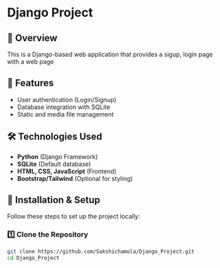 # Django Project

## 📌 Overview
This is a Django-based web application that provides a sigup, login page with a web page 

## 🚀 Features
- User authentication (Login/Signup)
- Database integration with SQLite
- Static and media file management

## 🛠️ Technologies Used
- **Python** (Django Framework)
- **SQLite** (Default database)
- **HTML, CSS, JavaScript** (Frontend)
- **Bootstrap/Tailwind** (Optional for styling)

## 🔧 Installation & Setup
Follow these steps to set up the project locally:

### 1️⃣ Clone the Repository
```sh
git clone https://github.com/Sakshichamola/Django_Project.git
cd Django_Project
